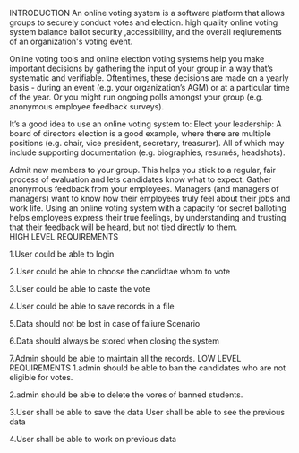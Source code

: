 INTRODUCTION
An online voting system is a software platform that allows groups to securely conduct votes and election. high quality online voting system balance ballot security ,accessibility, and the overall reqiurements of an organization's voting event.

Online voting tools and online election voting systems help you make important decisions by gathering the input of your group in a way that’s systematic and verifiable. Oftentimes, these decisions are made on a yearly basis - during an event (e.g. your organization’s AGM) or at a particular time of the year. Or you might run ongoing polls amongst your group (e.g. anonymous employee feedback surveys).

It’s a good idea to use an online voting system to: Elect your leadership: A board of directors election is a good example, where there are multiple positions (e.g. chair, vice president, secretary, treasurer). All of which may include supporting documentation (e.g. biographies, resumés, headshots).

Admit new members to your group. This helps you stick to a regular, fair process of evaluation and lets candidates know what to expect. Gather anonymous feedback from your employees. Managers (and managers of managers) want to know how their employees truly feel about their jobs and work life. Using an online voting system with a capacity for secret balloting helps employees express their true feelings, by understanding and trusting that their feedback will be heard, but not tied directly to them.	
HIGH LEVEL REQUIREMENTS

1.User could be able to login

2.User could be able to choose the candidtae whom to vote

3.User could be able to caste the vote

4.User could be able to save records in a file

5.Data should not be lost in case of faliure Scenario

6.Data should always be stored when closing the system

7.Admin should be able to maintain all the records.
LOW LEVEL REQUIREMENTS
1.admin should be able to ban the candidates who are not eligible for votes.

2.admin should be able to delete the vores of banned students.

3.User shall be able to save the data User shall be able to see the previous data

4.User shall be able to work on previous data
